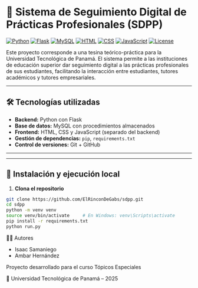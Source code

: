 # 📘 Sistema de Seguimiento Digital de Prácticas Profesionales (SDPP)

[![Python](https://img.shields.io/badge/Python-3.12-blue?logo=python)](https://www.python.org/)
[![Flask](https://img.shields.io/badge/Flask-2.3-black?logo=flask)](https://flask.palletsprojects.com/)
[![MySQL](https://img.shields.io/badge/MySQL-8.0-blue?logo=mysql)](https://www.mysql.com/)
[![HTML](https://img.shields.io/badge/HTML-5-orange?logo=html5)](https://developer.mozilla.org/en-US/docs/Web/HTML)
[![CSS](https://img.shields.io/badge/CSS-3-blue?logo=css3)](https://developer.mozilla.org/en-US/docs/Web/CSS)
[![JavaScript](https://img.shields.io/badge/JavaScript-ES6-yellow?logo=javascript)](https://developer.mozilla.org/en-US/docs/Web/JavaScript)
[![License](https://img.shields.io/badge/Licencia-MIT-green)](LICENSE)

Este proyecto corresponde a una tesina teórico-práctica para la Universidad Tecnológica de Panamá. El sistema permite a las instituciones de educación superior dar seguimiento digital a las prácticas profesionales de sus estudiantes, facilitando la interacción entre estudiantes, tutores académicos y tutores empresariales.

---

## 🛠️ Tecnologías utilizadas

- **Backend:** Python con Flask
- **Base de datos:** MySQL con procedimientos almacenados
- **Frontend:** HTML, CSS y JavaScript (separado del backend)
- **Gestión de dependencias:** `pip`, `requirements.txt`
- **Control de versiones:** Git + GitHub

---
---

## 🚀 Instalación y ejecución local

1. **Clona el repositorio**

```bash
git clone https://github.com/ElRinconDeGabs/sdpp.git
cd sdpp
python -m venv venv
source venv/bin/activate     # En Windows: venv\Scripts\activate
pip install -r requirements.txt
python run.py
```
🧑‍💻 Autores
- Isaac Samaniego
- Ambar Hernández

Proyecto desarrollado para el curso Tópicos Especiales

📍 Universidad Tecnológica de Panamá – 2025
